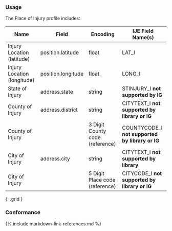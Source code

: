 ### Usage
The Place of Injury profile includes:

| **Name** |  **Field**   |  **Encoding**  |  **IJE Field Name(s)**  |
| ---------------| ------------------------ | ------------- | ------------------- |
| Injury Location (latitude) | position.latitude | float | LAT_I |
| Injury Location (longitude) | position.longitude | float | LONG_I |
| State of Injury  | address.state  | string  | STINJURY_I **not supported by IG** |
| County of Injury  | address.district  | string  | CITYTEXT_I **not supported by library or IG** |
| County of Injury  | <none> | 3 Digit County code (reference) | COUNTYCODE_I **not supported by library or IG**|
| City of Injury  | address.city  | string | CITYTEXT_I **not supported by library**|
| City of Injury  | <none>  | 5 Digit Place code (reference) | CITYCODE_I **not supported by library or IG** |
{: .grid }


### Conformance

{% include markdown-link-references.md %}
